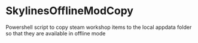 # SkylinesOfflineModCopy
Powershell script to copy steam workshop items to the local appdata folder so that they are available in offline mode
